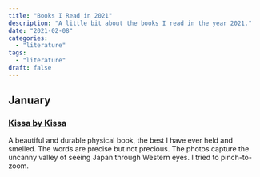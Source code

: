 ```yaml
---
title: "Books I Read in 2021"
description: "A little bit about the books I read in the year 2021."
date: "2021-02-08"
categories:
  - "literature"
tags:
  - "literature"
draft: false
---
```


## January

### [Kissa by Kissa](https://shop.specialprojects.jp/products/kissa-by-kissa)

A beautiful and durable physical book, the best I have ever held and smelled. The words are precise but not precious. The photos capture the uncanny valley of seeing Japan through Western eyes. I tried to pinch-to-zoom.